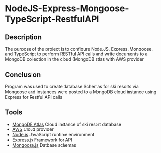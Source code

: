 # NodeJS-Express-Mongoose-TypeScript-RestfulAPI
## Description
The purpose of the project is to configure Node.JS, Express, Mongoose, and TypeScript to perform RESTful API calls and write documents to a MongoDB collection in the cloud (MongoDB atlas with AWS provider

## Conclusion
Program was used to create database Schemas for ski resorts via Mongoose and instances were posted to a MongoDB cloud instance using Express for Restful API calls

## Tools
- [MongoDB Atlas](https://www.mongodb.com/cloud/atlas) Cloud instance of ski resort database
- [AWS](https://aws.amazon.com/) Cloud provider
- [Node.js](https://nodejs.org/en/) JavaScript runtime environment
- [Express.js](https://expressjs.com/) Framework for API
- [Mongoose.js](https://mongoosejs.com/) Datbase schemas
